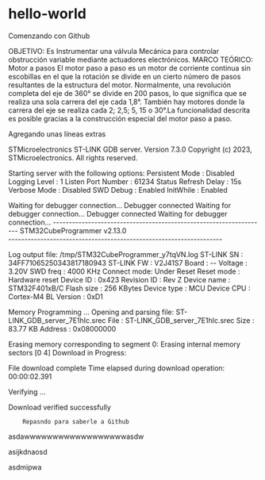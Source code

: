 # hello-world
Comenzando con Github


OBJETIVO:
Es Instrumentar una válvula Mecánica para controlar obstrucción variable mediante
actuadores electrónicos.
MARCO TEÓRICO:
Motor a pasos
El motor paso a paso es un motor de corriente continua sin escobillas en el que la
rotación se divide en un cierto número de pasos resultantes de la estructura del
motor.
Normalmente, una revolución completa del eje de 360° se divide en 200 pasos, lo
que significa que se realiza una sola carrera del eje cada 1,8°. También hay motores
donde la carrera del eje se realiza cada 2; 2,5; 5, 15 o 30°.La funcionalidad descrita
es posible gracias a la construcción especial del motor paso a paso.

Agregando unas líneas extras 

STMicroelectronics ST-LINK GDB server. Version 7.3.0
Copyright (c) 2023, STMicroelectronics. All rights reserved.

Starting server with the following options:
        Persistent Mode            : Disabled
        Logging Level              : 1
        Listen Port Number         : 61234
        Status Refresh Delay       : 15s
        Verbose Mode               : Disabled
        SWD Debug                  : Enabled
        InitWhile                  : Enabled

Waiting for debugger connection...
Debugger connected
Waiting for debugger connection...
Debugger connected
Waiting for debugger connection...
      -------------------------------------------------------------------
                        STM32CubeProgrammer v2.13.0                  
      -------------------------------------------------------------------



Log output file:   /tmp/STM32CubeProgrammer_y7tqVN.log
ST-LINK SN  : 34FF71065250343817180943
ST-LINK FW  : V2J41S7
Board       : --
Voltage     : 3.20V
SWD freq    : 4000 KHz
Connect mode: Under Reset
Reset mode  : Hardware reset
Device ID   : 0x423
Revision ID : Rev Z
Device name : STM32F401xB/C
Flash size  : 256 KBytes
Device type : MCU
Device CPU  : Cortex-M4
BL Version  : 0xD1



Memory Programming ...
Opening and parsing file: ST-LINK_GDB_server_7E1hIc.srec
  File          : ST-LINK_GDB_server_7E1hIc.srec
  Size          : 83.77 KB 
  Address       : 0x08000000 


Erasing memory corresponding to segment 0:
Erasing internal memory sectors [0 4]
Download in Progress:


File download complete
Time elapsed during download operation: 00:00:02.391



Verifying ...




Download verified successfully 











        Repasndo para saberle a Github
asdawwwwwwwwwwwwwwwwwwasdw





asijkdnaosd






asdmipwa
